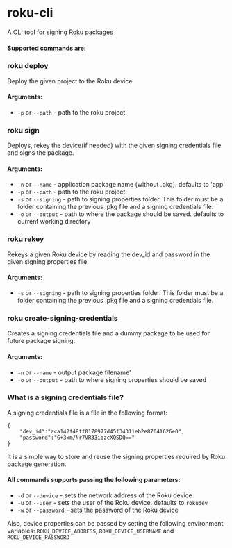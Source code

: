 # roku-cli
A CLI tool for signing Roku packages

#### Supported commands are:

### roku deploy
Deploy the given project to the Roku device
#### Arguments:
- `-p` or `--path` - path to the roku project

### roku sign
Deploys, rekey the device(if needed) with the given signing credentials file and signs the package.
#### Arguments:
- `-n` or `--name` - application package name (without .pkg). defaults to 'app'
- `-p` or `--path` - path to the roku project
- `-s` or `--signing` - path to signing properties folder. This folder must be a folder containing the previous .pkg file and a signing credentials file.
- `-o` or `--output` - path to where the package should be saved. defaults to current working directory

### roku rekey
Rekeys a given Roku device by reading the dev_id and password in the given signing properties file.
#### Arguments:
- `-s` or `--signing` - path to signing properties folder. This folder must be a folder containing the previous .pkg file and a signing credentials file.

### roku create-signing-credentials
Creates a signing credentials file and a dummy package to be used for future package signing.
#### Arguments:
- `-n` or `--name` - output package filename'
- `-o` or `--output` - path to where signing properties should be saved


### What is a signing credentials file?
A signing credentials file is a file in the following format:
```
{
    "dev_id":"aca142f48ff0178977d45f34311eb2e87641626e0",
    "password":"G+3xm/Nr7VR33iqzcXQSDQ=="
}
```

It is a simple way to store and reuse the signing properties required by Roku package generation. 


#### All commands supports passing the following parameters:

- `-d` or `--device` - sets the network address of the Roku device
- `-u` or `--user` - sets the user of the Roku device. defaults to `rokudev`
- `-w` or `--password` - sets the password of the Roku device

Also, device properties can be passed by setting the following environment variables:
`ROKU_DEVICE_ADDRESS`, `ROKU_DEVICE_USERNAME` and `ROKU_DEVICE_PASSWORD`
